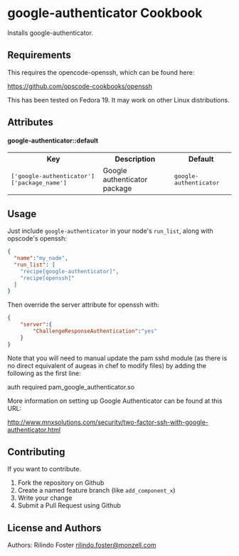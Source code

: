 google-authenticator Cookbook
=============================
Installs google-authenticator.

Requirements
------------
This requires the opencode-openssh, which can be found here:

https://github.com/opscode-cookbooks/openssh

This has been tested on Fedora 19. It may work on other Linux distributions.

Attributes
----------
#### google-authenticator::default
<table>
  <tr>
    <th>Key</th>
    <th>Description</th>
    <th>Default</th>
  </tr>
  <tr>
    <td><tt>['google-authenticator']['package_name']</tt></td>
    <td>Google authenticator package</td>
    <td><tt>google-authenticator</tt></td>
  </tr>
</table>

Usage
-----


Just include `google-authenticator` in your node's `run_list`, along with opscode's openssh:

```json
{
  "name":"my_node",
  "run_list": [
    "recipe[google-authenticator]",
    "recipe[openssh]"
  ]
}
```

Then override the server attribute for openssh with:

```json
{
	"server":{
		"ChallengeResponseAuthentication":"yes"
	}
}
```
Note that you will need to manual update the pam sshd module (as there is no direct equivalent of augeas in chef to modify files) by adding the following as the first line:

auth required pam_google_authenticator.so

More information on setting up Google Authenticator can be found at this URL:

http://www.mnxsolutions.com/security/two-factor-ssh-with-google-authenticator.html



Contributing
------------
If you want to contribute.

1. Fork the repository on Github
2. Create a named feature branch (like `add_component_x`)
3. Write your change
4. Submit a Pull Request using Github

License and Authors
-------------------
Authors: Rilindo Foster <rilindo.foster@monzell.com>